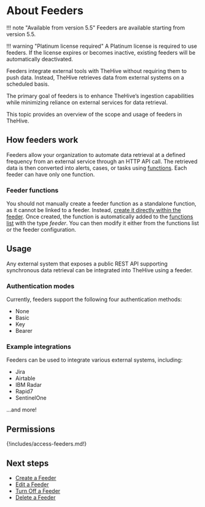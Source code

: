 # About Feeders

!!! note "Available from version 5.5"
    Feeders are available starting from version 5.5.

!!! warning "Platinum license required"
    A Platinum license is required to use feeders. If the license expires or becomes inactive, existing feeders will be automatically deactivated.

Feeders integrate external tools with TheHive without requiring them to push data. Instead, TheHive retrieves data from external systems on a scheduled basis.

The primary goal of feeders is to enhance TheHive’s ingestion capabilities while minimizing reliance on external services for data retrieval.

This topic provides an overview of the scope and usage of feeders in TheHive.

## How feeders work

Feeders allow your organization to automate data retrieval at a defined frequency from an external service through an HTTP API call. The retrieved data is then converted into alerts, cases, or tasks using [functions](../manage-functions/about-functions.md). Each feeder can have only one function.

### Feeder functions

You should not manually create a feeder function as a standalone function, as it cannot be linked to a feeder. Instead, [create it directly within the feeder](create-a-feeder.md). Once created, the function is automatically added to the [functions list](../manage-functions/about-functions.md) with the type *feeder*. You can then modify it either from the functions list or the feeder configuration.

## Usage

Any external system that exposes a public REST API supporting synchronous data retrieval can be integrated into TheHive using a feeder.

### Authentication modes

Currently, feeders support the following four authentication methods:

* None
* Basic
* Key
* Bearer

### Example integrations

Feeders can be used to integrate various external systems, including:

* Jira
* Airtable
* IBM Radar
* Rapid7
* SentinelOne

...and more!

## Permissions

{!includes/access-feeders.md!}

## Next steps

* [Create a Feeder](create-a-feeder.md)
* [Edit a Feeder](edit-a-feeder.md)
* [Turn Off a Feeder](turn-off-a-feeder.md)
* [Delete a Feeder](delete-a-feeder.md)